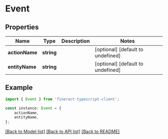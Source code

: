 # Event


## Properties

Name | Type | Description | Notes
------------ | ------------- | ------------- | -------------
**actionName** | **string** |  | [optional] [default to undefined]
**entityName** | **string** |  | [optional] [default to undefined]

## Example

```typescript
import { Event } from 'fineract-typescript-client';

const instance: Event = {
    actionName,
    entityName,
};
```

[[Back to Model list]](../README.md#documentation-for-models) [[Back to API list]](../README.md#documentation-for-api-endpoints) [[Back to README]](../README.md)
